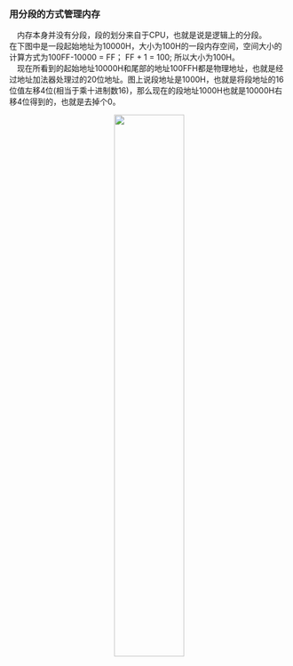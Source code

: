 ### 用分段的方式管理内存
&emsp;内存本身并没有分段，段的划分来自于CPU，也就是说是逻辑上的分段。  
在下图中是一段起始地址为10000H，大小为100H的一段内存空间，空间大小的计算方式为100FF-10000 = FF； FF + 1 = 100; 所以大小为100H。  
&emsp;现在所看到的起始地址10000H和尾部的地址100FFH都是物理地址，也就是经过地址加法器处理过的20位地址。图上说段地址是1000H，也就是将段地址的16位值左移4位(相当于乘十进制数16)，那么现在的段地址1000H也就是10000H右移4位得到的，也就是去掉个0。
<div align = "center">
  <img src="https://github.com/V9n0m/Assembly-language-study-notes/assets/81289456/90a613c5-621a-49ef-80d2-322e1d76cd38" width=50%>
</div>




